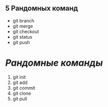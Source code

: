 ## __5 Рандомных команд__

* git branch
* git merge
* git checkout
* git status
* git push

# *Рандомные команды*

1. git init
2. git add
3. git commit
4. git clone
5. git pull